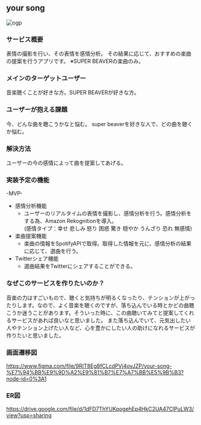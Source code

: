 ## your song
![ogp](https://user-images.githubusercontent.com/79961416/194931854-07d2f232-3c85-46ef-a5d9-3e16e06b8442.png)

### サービス概要

表情の撮影を行い、その表情を感情分析。
その結果に応じて、おすすめの楽曲の提案を行うアプリです。
※SUPER BEAVERの楽曲のみ。

### メインのターゲットユーザー

音楽聴くことが好きな方。SUPER BEAVERが好きな方。

### ユーザーが抱える課題

今、どんな曲を聴こうかなと悩む。
super beaverを好きな人で、どの曲を聴くか悩む。

### 解決方法

ユーザーの今の感情によって曲を提案してあげる。

### 実装予定の機能

-MVP-
- 感情分析機能
  - ユーザーのリアルタイムの表情を撮影し、感情分析を行う。感情分析をする為、Amazon Rekognitionを導入。  
   (感情タイプ：幸せ 悲しみ 怒り 困惑 驚き 穏やか うんざり 恐れ 無感情)
- 楽曲提案機能
  - 楽曲の情報をSpotifyAPIで取得。取得した情報を元に、感情分析の結果に応じて、選曲を行う。
- Twitterシェア機能
  - 選曲結果をTwitterにシェアすることができる。

### なぜこのサービスを作りたいのか？

音楽の力はすごいもので、聴くと気持ちが明るくなったり、テンションが上がったりします。なので、よく音楽を聴くのですが、落ち込んでいる時とかどの曲聴こうか迷うことがあります。そういった時に、この曲聴いてみてと提案してくれるサービスがあれば良いなと思いました。
また落ち込んでいて、元気出したい人やテンション上げたい人など、心を豊かにしたい人の助けになれるサービスが作りたいと思いました。

### 画面遷移図
https://www.figma.com/file/9RIT8Eg8fCLcdPVj4ovJZP/your-song-%E7%94%BB%E9%9D%A2%E9%81%B7%E7%A7%BB%E5%9B%B3?node-id=0%3A1

### ER図
https://drive.google.com/file/d/1dFD7ThYUKqogehEp4HkC2UA47ClPuLW3/view?usp=sharing
